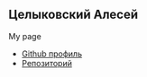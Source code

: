 ## Целыковский Алесей
My page
* [Github профиль](https://github.com/alexitsl)
* [Репозиторий](https://github.com/alexitsl/alexitsl.github.io)

